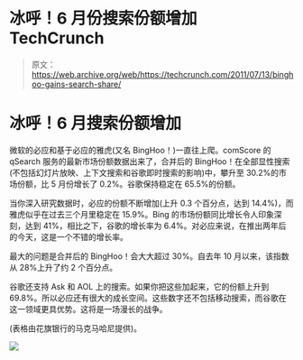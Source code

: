 # 冰呼！6 月份搜索份额增加 TechCrunch

> 原文：<https://web.archive.org/web/https://techcrunch.com/2011/07/13/binghoo-gains-search-share/>

# 冰呼！6 月搜索份额增加

微软的必应和基于必应的雅虎(又名 BingHoo！)一直往上爬。comScore 的 qSearch 服务的最新市场份额数据出来了，合并后的 BingHoo！在全部显性搜索(不包括幻灯片放映、上下文搜索和谷歌即时搜索的影响)中，攀升至 30.2%的市场份额，比 5 月份增长了 0.2%。谷歌保持稳定在 65.5%的份额。

当你深入研究数据时，必应的份额不断增加(上升 0.3 个百分点，达到 14.4%)，而雅虎似乎在过去三个月里稳定在 15.9%。Bing 的市场份额同比增长令人印象深刻，达到 41%，相比之下，谷歌的增长率为 6.4%。对必应来说，在推出两年后的今天，这是一个不错的增长率。

最大的问题是合并后的 BingHoo！会大大超过 30%。自去年 10 月以来，该指数从 28%上升了约 2 个百分点。

谷歌还支持 Ask 和 AOL 上的搜索。如果你把这些加起来，它的份额上升到 69.8%。所以必应还有很大的成长空间。这些数字还不包括移动搜索，而谷歌在这一领域更具优势。这将是一场漫长的战争。

(表格由花旗银行的马克马哈尼提供)。

![](img/6dea97d55bae57ee3a338089dac6181f.png)